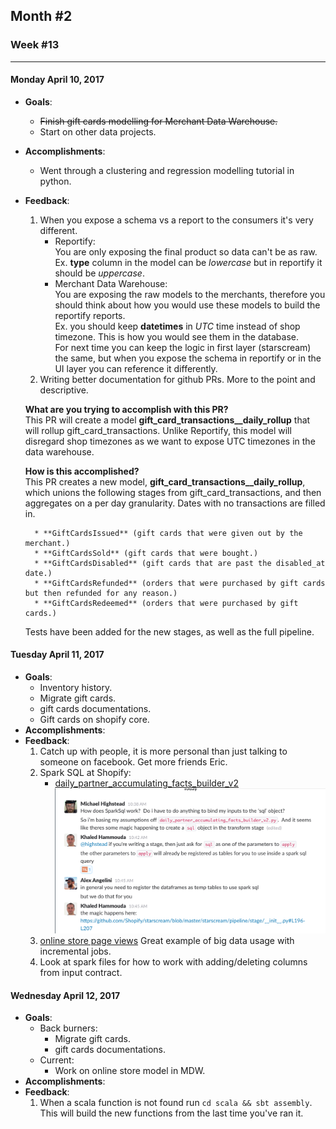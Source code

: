 ## Month #2
### Week #13
- - -
#### Monday April 10, 2017
* **Goals**:
	* ~~Finish gift cards modelling for Merchant Data Warehouse.~~
	* Start on other data projects.
* **Accomplishments**:
	* Went through a clustering and regression modelling tutorial in python.
* **Feedback**:
	1. When you expose a schema vs a report to the consumers it's very different.  
		* Reportify:  
    		You are only exposing the final product so data can't be as raw.  
            Ex. **type** column in the model can be *lowercase* but in reportify it should be *uppercase*. 
		* Merchant Data Warehouse:  
			You are exposing the raw models to the merchants, therefore you should think about how you would use these models to build the reportify reports.  
            Ex. you should keep **datetimes** in *UTC* time instead of shop timezone. This is how you would see them in the database.  
	For next time you can keep the logic in first layer (starscream) the same, but when you expose the schema in reportify or in the UI layer you can reference it differently.
	2. Writing better documentation for github PRs. More to the point and descriptive. 
 
	**What are you trying to accomplish with this PR?**  
	This PR will create a model **gift_card_transactions__daily_rollup** that will rollup gift_card_transactions. Unlike Reportify, this model will disregard shop timezones as we want to expose UTC timezones in the data warehouse.

	**How is this accomplished?**  
This PR creates a new model, **gift_card_transactions__daily_rollup**, which unions the following stages from gift_card_transactions, and then aggregates on a per day granularity. Dates with no transactions are filled in.

        * **GiftCardsIssued** (gift cards that were given out by the merchant.)
        * **GiftCardsSold** (gift cards that were bought.)
        * **GiftCardsDisabled** (gift cards that are past the disabled_at date.)
        * **GiftCardsRefunded** (orders that were purchased by gift cards but then refunded for any reason.)
        * **GiftCardsRedeemed** (orders that were purchased by gift cards.)

	Tests have been added for the new stages, as well as the full pipeline.
    
#### Tuesday April 11, 2017
* **Goals**:
	* Inventory history.
	* Migrate gift cards.
	* gift cards documentations.
	* Gift cards on shopify core.
* **Accomplishments**:
* **Feedback**:
	1. Catch up with people, it is more personal than just talking to someone on facebook. Get more friends Eric.
	2. Spark SQL at Shopify:
		* [daily_partner_accumulating_facts_builder_v2](https://github.com/Shopify/starscream/blob/master/shopify/facts/daily_partner_accumulating_facts_builder_v2.py#L62)  
		![alt text](https://raw.githubusercontent.com/ericxiao251/Notes/master/Journals/Spark%20SQL.png?token=AJTnLrZFqTHGpkPKz9iwK7lQE5XoQ_20ks5Y9ijBwA%3D%3D "Slack discussion")  
	3. [online store page views](https://github.com/Shopify/starscream/tree/a97197315385fd128482b4fc9178f1b7a407fe42/shopify/views/reportify/online_store)
    Great example of big data usage with incremental jobs.
    4. Look at spark files for how to work with adding/deleting columns from input contract.

#### Wednesday April 12, 2017
* **Goals**:
	* Back burners:
		* Migrate gift cards.
		* gift cards documentations.
    * Current:
	    * Work on online store model in MDW.
* **Accomplishments**:
* **Feedback**:
	1. When a scala function is not found run `cd scala && sbt assembly`. This will build the new functions from the last time you've ran it.

